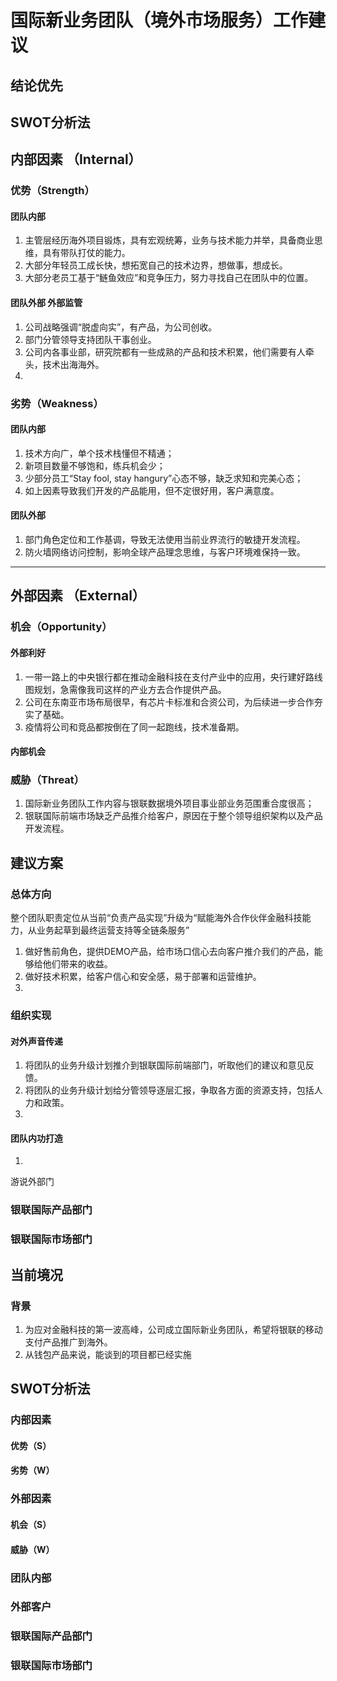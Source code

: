 
# 国际新业务团队（境外市场服务）工作建议  

## 结论优先

## SWOT分析法 

## 内部因素 （Internal）

### 优势（Strength）
#### 团队内部
1. 主管层经历海外项目锻炼，具有宏观统筹，业务与技术能力并举，具备商业思维，具有带队打仗的能力。
2. 大部分年轻员工成长快，想拓宽自己的技术边界，想做事，想成长。 
3. 大部分老员工基于“鲢鱼效应”和竞争压力，努力寻找自己在团队中的位置。 

#### 团队外部  外部监管
 1. 公司战略强调“脱虚向实”，有产品，为公司创收。 
 2. 部门分管领导支持团队干事创业。
 3. 公司内各事业部，研究院都有一些成熟的产品和技术积累，他们需要有人牵头，技术出海海外。
 4. 

   
### 劣势（Weakness）
#### 团队内部
1. 技术方向广，单个技术栈懂但不精通；
2. 新项目数量不够饱和，练兵机会少；
2. 少部分员工“Stay fool, stay hangury”心态不够，缺乏求知和完美心态； 
3. 如上因素导致我们开发的产品能用，但不定很好用，客户满意度。  

#### 团队外部
1. 部门角色定位和工作基调，导致无法使用当前业界流行的敏捷开发流程。 
2. 防火墙网络访问控制，影响全球产品理念思维，与客户环境难保持一致。 

--------------------------------

## 外部因素 （External）
### 机会（Opportunity）
#### 外部利好
1. 一带一路上的中央银行都在推动金融科技在支付产业中的应用，央行建好路线图规划，急需像我司这样的产业方去合作提供产品。 
2. 公司在东南亚市场布局很早，有芯片卡标准和合资公司，为后续进一步合作夯实了基础。 
3. 疫情将公司和竞品都按倒在了同一起跑线，技术准备期。    

#### 内部机会

### 威胁（Threat）
1. 国际新业务团队工作内容与银联数据境外项目事业部业务范围重合度很高；
2. 银联国际前端市场缺乏产品推介给客户，原因在于整个领导组织架构以及产品开发流程。   


## 建议方案

### 总体方向
整个团队职责定位从当前“负责产品实现”升级为“赋能海外合作伙伴金融科技能力，从业务起草到最终运营支持等全链条服务”
1. 做好售前角色，提供DEMO产品，给市场口信心去向客户推介我们的产品，能够给他们带来的收益。
2. 做好技术积累，给客户信心和安全感，易于部署和运营维护。 
3. 

### 组织实现
#### 对外声音传递
1. 将团队的业务升级计划推介到银联国际前端部门，听取他们的建议和意见反馈。
2. 将团队的业务升级计划给分管领导逐层汇报，争取各方面的资源支持，包括人力和政策。 
3. 

#### 团队内功打造
1.    
   
  游说外部门 
 

### 银联国际产品部门  


### 银联国际市场部门







## 当前境况

### 背景
1. 为应对金融科技的第一波高峰，公司成立国际新业务团队，希望将银联的移动支付产品推广到海外。 
2. 从钱包产品来说，能谈到的项目都已经实施

## SWOT分析法

### 内部因素 

#### 优势（S）
  

#### 劣势（W）

### 外部因素

#### 机会（S）
 

#### 威胁（W）





### 团队内部



### 外部客户

### 银联国际产品部门  


### 银联国际市场部门
 

